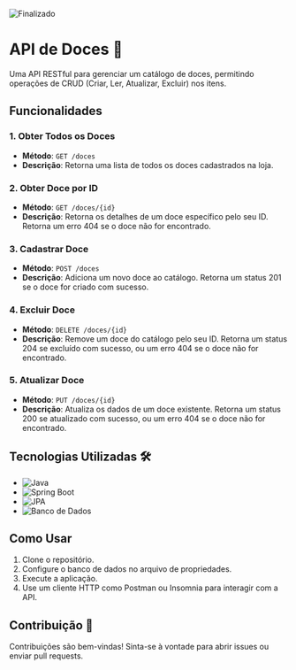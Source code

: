![Finalizado](https://img.shields.io/badge/Status-Finalizado-brightgreen)
# API de Doces 🍬

Uma API RESTful para gerenciar um catálogo de doces, permitindo operações de CRUD (Criar, Ler, Atualizar, Excluir) nos itens.

## Funcionalidades

### 1. Obter Todos os Doces
- **Método**: `GET /doces`
- **Descrição**: Retorna uma lista de todos os doces cadastrados na loja.

### 2. Obter Doce por ID
- **Método**: `GET /doces/{id}`
- **Descrição**: Retorna os detalhes de um doce específico pelo seu ID. Retorna um erro 404 se o doce não for encontrado.

### 3. Cadastrar Doce
- **Método**: `POST /doces`
- **Descrição**: Adiciona um novo doce ao catálogo. Retorna um status 201 se o doce for criado com sucesso.

### 4. Excluir Doce
- **Método**: `DELETE /doces/{id}`
- **Descrição**: Remove um doce do catálogo pelo seu ID. Retorna um status 204 se excluído com sucesso, ou um erro 404 se o doce não for encontrado.

### 5. Atualizar Doce
- **Método**: `PUT /doces/{id}`
- **Descrição**: Atualiza os dados de um doce existente. Retorna um status 200 se atualizado com sucesso, ou um erro 404 se o doce não for encontrado.

## Tecnologias Utilizadas 🛠️
- ![Java](https://img.shields.io/badge/Java-007396?style=for-the-badge&logo=java&logoColor=white)
- ![Spring Boot](https://img.shields.io/badge/Spring%20Boot-6DB33F?style=for-the-badge&logo=spring&logoColor=white)
- ![JPA](https://img.shields.io/badge/Hibernate-59666C?style=for-the-badge&logo=hibernate&logoColor=white)
- ![Banco de Dados](https://img.shields.io/badge/MySQL-4479A1?style=for-the-badge&logo=mysql&logoColor=white)

## Como Usar
1. Clone o repositório.
2. Configure o banco de dados no arquivo de propriedades.
3. Execute a aplicação.
4. Use um cliente HTTP como Postman ou Insomnia para interagir com a API.

## Contribuição 🤝
Contribuições são bem-vindas! Sinta-se à vontade para abrir issues ou enviar pull requests.
